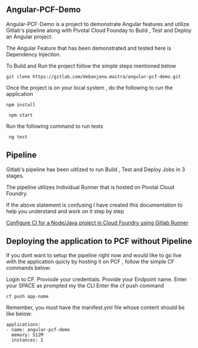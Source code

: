 **Angular-PCF-Demo**
--------------------------------------------------------------------------------

Angular-PCF-Demo is a project to demonstrate Angular features and utilize Gitlab's pipeline along with Pivotal Cloud Founday  to Build , Test and Deploy an
Angular project.


The Angular Feature that has been demonstrated and tested here is Dependency Injection. 


To Build and Run the project follow the simple steps mentioned below 

`
git clone https://gitlab.com/debanjana.maitra/angular-pcf-demo.git
`

Once the project is on your local system , do the following to run the application 

` npm install `
 
` npm start`



Run the following command to run tests

` ng test`

**Pipeline**
---------------------------------------------------------------------------------

Gitlab's pipeline has been uitlized to run Build , Test and Deploy Jobs in 3 stages. 

The pipeline utilizes Individual Runner that is hosted on Pivotal Cloud Foundry. 

If the above statement is confusing  I have created this documentation to  help you understand and work on it step by step

[Configure CI for a Node/Java project in Cloud Foundry using Gitlab Runner](https://medium.com/@debanjanamaitra/configure-ci-for-a-node-java-project-in-pivotal-cloud-foundry-using-gitlab-runner-56c37f3a9aa6)



**Deploying the application to PCF  without Pipeline**
----------------------------------------------------------------------------------
If you dont want to setup the pipeline right now and would like to go live with the application quicly by hosting it on PCF , follow the simple CF commands below:


Login to CF.
Proviode your credentials.
Provide your Endpoint name.
Enter your SPACE as prompted my the CLI 
Enter the cf push command

` cf push app-name
`

Remember, you must have the manifest.yml file whose content should be like below:

```
applications:
- name: angular-pcf-demo
  memory: 512M
  instances: 1
```













